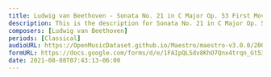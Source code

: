 ```yaml
---
title: Ludwig van Beethoven - Sonata No. 21 in C Major Op. 53 First Movement (5)
description: This is the description for Sonata No. 21 in C Major Op. 53 First Movement by Ludwig van Beethoven
composers: [Ludwig van Beethoven]
periods: [Classical]
audioURL: https://OpenMusicDataset.github.io/Maestro/maestro-v3.0.0/2008/MIDI-Unprocessed_15_R1_2008_01-04_ORIG_MID--AUDIO_15_R1_2008_wav--2.midi
formURL: https://docs.google.com/forms/d/e/1FAIpQLSdv8KhO7Qnx4trqn_Gt53_764Le3LG3CIWr2wrEpQ8h8VJUHw/viewform
date: 2021-08-08T07:43:13-06:00
---
```

